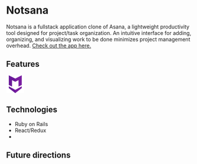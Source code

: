 # Notsana

Notsana is a fullstack application clone of Asana, a lightweight productivity tool designed for project/task organization. 
An intuitive interface for adding, organizing, and visualizing work to be done minimizes project management overhead. 
[Check out the app here.](https://notsana.herokuapp.com)

## Features
![alt text](https://github.com/adam-p/markdown-here/raw/master/src/common/images/icon48.png "Logo Title Text 1")



## Technologies
+ Ruby on Rails
+ React/Redux
+ 


## Future directions
